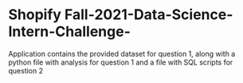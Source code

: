 # Shopify Fall-2021-Data-Science-Intern-Challenge-
Application contains the provided dataset for question 1, along with a python file with analysis for question 1 and a file with SQL scripts for question 2
